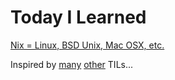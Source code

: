
# Today I Learned

[Nix = Linux, BSD Unix, Mac OSX, etc.](/nix)

Inspired by [many](https://github.com/thoughtbot/til) [other](https://github.com/jbranchaud/til) TILs... 
